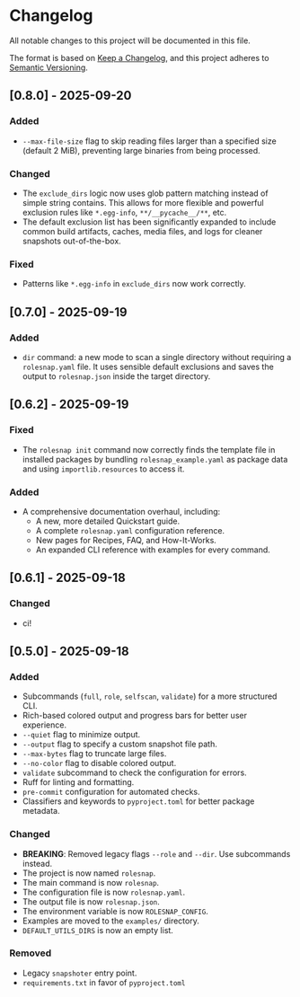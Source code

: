 # Changelog

All notable changes to this project will be documented in this file.

The format is based on [Keep a Changelog](https://keepachangelog.com/en/1.0.0/),
and this project adheres to [Semantic Versioning](https://semver.org/spec/v2.0.0.html).

## [0.8.0] - 2025-09-20

### Added

- `--max-file-size` flag to skip reading files larger than a specified size (default 2 MiB), preventing large binaries from being processed.

### Changed

- The `exclude_dirs` logic now uses glob pattern matching instead of simple string contains. This allows for more flexible and powerful exclusion rules like `*.egg-info`, `**/__pycache__/**`, etc.
- The default exclusion list has been significantly expanded to include common build artifacts, caches, media files, and logs for cleaner snapshots out-of-the-box.

### Fixed

- Patterns like `*.egg-info` in `exclude_dirs` now work correctly.

## [0.7.0] - 2025-09-19

### Added

- `dir` command: a new mode to scan a single directory without requiring a `rolesnap.yaml` file. It uses sensible default exclusions and saves the output to `rolesnap.json` inside the target directory.

## [0.6.2] - 2025-09-19

### Fixed

- The `rolesnap init` command now correctly finds the template file in installed packages by bundling `rolesnap_example.yaml` as package data and using `importlib.resources` to access it.

### Added

- A comprehensive documentation overhaul, including:
  - A new, more detailed Quickstart guide.
  - A complete `rolesnap.yaml` configuration reference.
  - New pages for Recipes, FAQ, and How-It-Works.
  - An expanded CLI reference with examples for every command.

## [0.6.1] - 2025-09-18

### Changed

- ci! 
  
## [0.5.0] - 2025-09-18

### Added

- Subcommands (`full`, `role`, `selfscan`, `validate`) for a more structured CLI.
- Rich-based colored output and progress bars for better user experience.
- `--quiet` flag to minimize output.
- `--output` flag to specify a custom snapshot file path.
- `--max-bytes` flag to truncate large files.
- `--no-color` flag to disable colored output.
- `validate` subcommand to check the configuration for errors.
- Ruff for linting and formatting.
- `pre-commit` configuration for automated checks.
- Classifiers and keywords to `pyproject.toml` for better package metadata.

### Changed

- **BREAKING**: Removed legacy flags `--role` and `--dir`. Use subcommands instead.
- The project is now named `rolesnap`.
- The main command is now `rolesnap`.
- The configuration file is now `rolesnap.yaml`.
- The output file is now `rolesnap.json`.
- The environment variable is now `ROLESNAP_CONFIG`.
- Examples are moved to the `examples/` directory.
- `DEFAULT_UTILS_DIRS` is now an empty list.

### Removed

- Legacy `snapshoter` entry point.
- `requirements.txt` in favor of `pyproject.toml`
